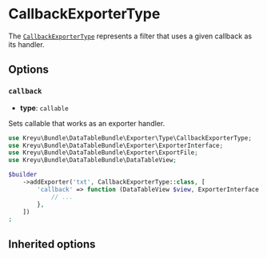 <script setup>
    import ExporterTypeOptions from "./options/exporter.md";
</script>

# CallbackExporterType

The [`CallbackExporterType`](https://github.com/Kreyu/data-table-bundle/blob/main/src/Exporter/Type/CallbackExporterType.php) represents a filter that uses a given callback as its handler.

## Options

### `callback`

- **type**: `callable`

Sets callable that works as an exporter handler.

```php
use Kreyu\Bundle\DataTableBundle\Exporter\Type\CallbackExporterType;
use Kreyu\Bundle\DataTableBundle\Exporter\ExporterInterface;
use Kreyu\Bundle\DataTableBundle\Exporter\ExportFile;
use Kreyu\Bundle\DataTableBundle\DataTableView;

$builder
    ->addExporter('txt', CallbackExporterType::class, [
        'callback' => function (DataTableView $view, ExporterInterface $exporter, string $filename): ExportFile {
            // ...
        },
    ])
;
```

## Inherited options

<ExporterTypeOptions />
